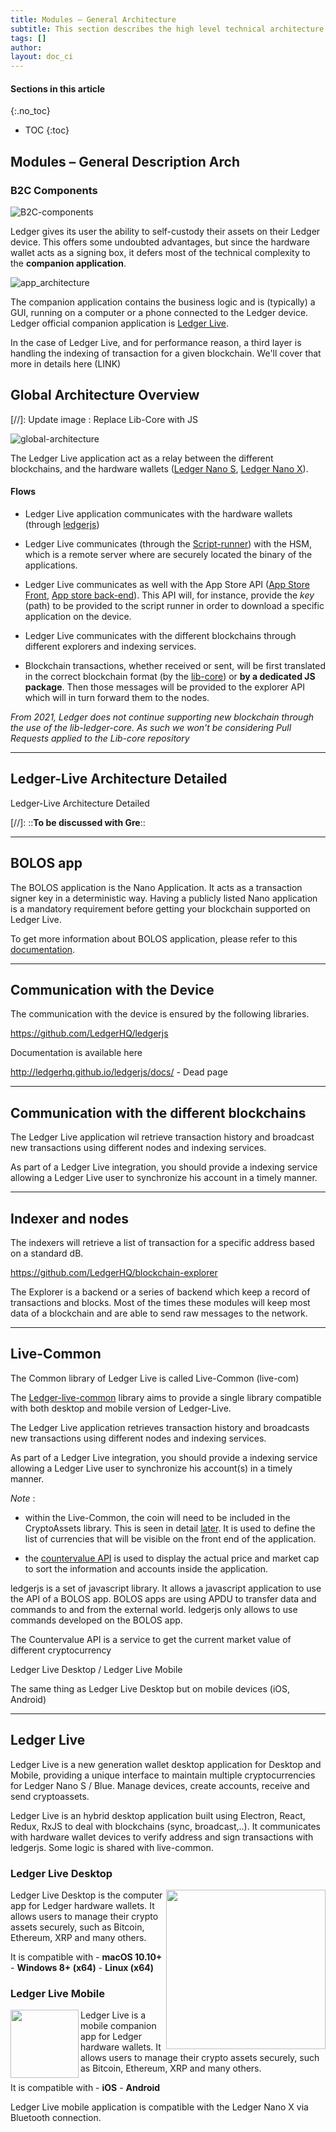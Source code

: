 ```yaml
---
title: Modules – General Architecture
subtitle: This section describes the high level technical architecture of Ledger Live and how the different components interact.
tags: []
author:
layout: doc_ci
---
```


#### Sections in this article
{:.no_toc}
* TOC
{:toc}

<!--
Modules – General Architecture
    B2C Components
Global Architecture Overview
Ledger-Live Architecture Detailed
BOLOS app
Communication with the Device
Communication with the different blockchains
Indexer and nodes
Live-Common
Ledger Live
    Ledger Live Desktop
    Ledger Live Mobile
-->

## Modules – General Description Arch

### B2C Components

<!-- ------------- Image ------------- -->
![B2C-components](../../../uploads/images/CI/B2C-components.png)
<!-- --------------------------------- -->
Ledger gives its user the ability to self-custody their assets on their Ledger device. This offers some undoubted advantages, but since the hardware wallet acts as a signing box, it defers most of the technical complexity to the **companion application**.

<!-- ------------- Image ------------- -->
![app_architecture](../../../uploads/images/CI/app_architecture.png)
<!-- --------------------------------- -->


The companion application contains the business logic and is (typically) a GUI, running on a computer or a phone connected to the Ledger device. Ledger official companion application is [Ledger Live](https://www.ledger.com/ledger-live/download).

In the case of Ledger Live, and for performance reason, a third layer is handling the indexing of transaction for a given blockchain. We'll cover that more in details here (LINK)

## Global Architecture Overview

[//]: Update image : Replace Lib-Core with JS

<!-- ------------- Image ------------- -->
![global-architecture](../../../uploads/images/CI/global-architecture.png)
<!-- --------------------------------- -->


The Ledger Live application act as a relay between the different
blockchains, and the hardware wallets ([Ledger Nano
S](https://www.ledger.com/products/ledger-nano-s), [Ledger Nano
X](https://www.ledger.com/products/ledger-nano-x)).

#### Flows

-   Ledger Live application communicates with the hardware wallets
    (through [ledgerjs](https://github.com/LedgerHQ/ledgerjs))

-   Ledger Live communicates (through the
    [Script-runner](https://github.com/LedgerHQ/ledger-update-python-api))
    with the HSM, which is a remote server where are securely located
    the binary of the applications.

-   Ledger Live communicates as well with the App Store API ([App Store
    Front](https://github.com/LedgerHQ/ledger-app-store-front), [App
    store back-end](https://github.com/LedgerHQ/ledger-app-store-api)).
    This API will, for instance, provide the <i>key</i> (path) to be provided
    to the script runner in order to download a specific application on
    the device.

-   Ledger Live communicates with the different blockchains through different
    explorers and indexing services.

-   Blockchain transactions, whether received or sent, will be first translated in the correct   blockchain format (by the
    [lib-core](https://github.com/LedgerHQ/lib-ledger-core)) or **by a dedicated JS package**.
    Then those messages will be provided to the explorer API which will in turn forward them to the nodes.


_From 2021, Ledger does not continue supporting new blockchain through the use of the lib-ledger-core. As such we won't be considering Pull Requests applied to the Lib-core repository_

***
## Ledger-Live Architecture Detailed

Ledger-Live Architecture Detailed

[//]: ::**To be discussed with Gre**::

***
## BOLOS app

The BOLOS application is the Nano Application. It acts as a transaction signer
key in a deterministic way. Having a publicly listed Nano application is a mandatory requirement before getting your blockchain supported on Ledger Live.

To get more information about BOLOS application, please refer to this [documentation](https://ledger.readthedocs.io/en/latest/additional/publishing_an_app.html).

***
## Communication with the Device

The communication with the device is ensured by the following libraries.

<https://github.com/LedgerHQ/ledgerjs>


Documentation is available here

<http://ledgerhq.github.io/ledgerjs/docs/> - Dead page

***
## Communication with the different blockchains

The Ledger Live application wil retrieve transaction history and broadcast new transactions using different nodes and indexing services.

As part of a Ledger Live integration, you should provide a indexing service allowing a Ledger Live user to synchronize his account in a timely manner.

***
## Indexer and nodes

The indexers will retrieve a list of transaction for a specific address
based on a standard dB.

<https://github.com/LedgerHQ/blockchain-explorer>

The Explorer is a backend or a series of backend which keep a record of
transactions and blocks. Most of the times these modules will keep most
data of a blockchain and are able to send raw messages to the network.

***
## Live-Common

The Common library of Ledger Live is called Live-Common (live-com)

The [Ledger-live-common](https://github.com/LedgerHQ/ledger-live-common)
library aims to provide a single library compatible with both desktop
and mobile version of Ledger-Live.

The Ledger Live application retrieves transaction history and broadcasts new transactions using different nodes and indexing services.

As part of a Ledger Live integration, you should provide a indexing service allowing a Ledger Live user to synchronize his account(s) in a timely manner.

<i>Note</i> :

-   within the Live-Common, the coin will need to be included in the CryptoAssets library. This is seen in detail
    [later](../41_live_cryptoassets). It is used to define the list of currencies that will be visible on the
    front end of the application.

-   the [countervalue API](https://github.com/LedgerHQ/ledger-api-countervalue) is used
    to display the actual price and market cap to sort the information
    and accounts inside the application.

ledgerjs is a set of javascript library. It allows a javascript
application to use the API of a BOLOS app. BOLOS apps are using APDU to
transfer data and commands to and from the external world. ledgerjs only
allows to use commands developed on the BOLOS app.

The Countervalue API is a service to get the current market value of
different cryptocurrency


Ledger Live Desktop / Ledger Live Mobile

The same thing as Ledger Live Desktop but on mobile devices (iOS,
Android)

***
## Ledger Live

Ledger Live is a new generation wallet desktop application for Desktop and Mobile, providing a unique interface to maintain multiple cryptocurrencies for Ledger Nano S / Blue. Manage devices, create accounts, receive and send cryptoassets.

Ledger Live is an hybrid desktop application built using Electron, React, Redux, RxJS to deal with blockchains (sync, broadcast,..). It communicates with  hardware wallet devices to verify address and sign transactions with ledgerjs. Some logic is shared with live-common.

### Ledger Live Desktop

<!-- ------------- Image ------------- -->
<img width="255" src="../../../uploads/images/CI/lld.png" style="float:right">
<!-- --------------------------------- -->

Ledger Live Desktop is the computer app for Ledger hardware wallets. It allows users to manage their crypto assets securely, such as Bitcoin, Ethereum, XRP and many others.

It is compatible with
\- **macOS 10.10+**
\- **Windows 8+ (x64)**
\- **Linux (x64)**

### Ledger Live Mobile

<!-- ------------- Image ------------- -->
<img align="left" width="109" src="../../../uploads/images/CI/llm.png">
<!-- --------------------------------- -->

Ledger Live is a mobile companion app for Ledger hardware wallets. It allows users to manage their crypto assets securely, such as Bitcoin, Ethereum, XRP and many others.

It is compatible with
\- **iOS**
\- **Android**

Ledger Live mobile application is  compatible with the Ledger Nano X via Bluetooth connection.
